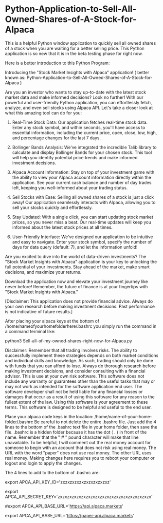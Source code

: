 # Python-Application-to-Sell-All-Owned-Shares-of-A-Stock-for-Alpaca
This is a helpful Python window application to quickly sell all owned shares of a stock when you are waiting for a better selling price. 
This Python application is so new that it is in the beta testing phase for right now. 

Here is a better introduction to this Python Program:

Introducing the "Stock Market Insights with Alpaca" application! ( better known as: Python-Application-to-Sell-All-Owned-Shares-of-A-Stock-for-Alpaca )

Are you an investor who wants to stay up-to-date with the latest stock market data and make informed decisions? Look no further! With our powerful and user-friendly Python application, you can effortlessly fetch, analyze, and even sell stocks using Alpaca API. Let's take a closer look at what this amazing tool can do for you:

1. Real-Time Stock Data: Our application fetches real-time stock data. Enter any stock symbol, and within seconds, you'll have access to essential information, including the current price, open, close, low, high, and percentage changes for the last 7 days.

2. Bollinger Bands Analysis: We've integrated the incredible Talib library to calculate and display Bollinger Bands for your chosen stock. This tool will help you identify potential price trends and make informed investment decisions.

3. Alpaca Account Information: Stay on top of your investment game with the ability to view your Alpaca account information directly within the application. See your current cash balance and number of day trades left, keeping you well-informed about your trading status.

4. Sell Stocks with Ease: Selling all owned shares of a stock is just a click away! Our application seamlessly interacts with Alpaca, allowing you to sell your stocks quickly and effortlessly.

5. Stay Updated: With a single click, you can start updating stock market prices, so you never miss a beat. Our real-time updates will keep you informed about the latest stock prices at all times.

6. User-Friendly Interface: We've designed our application to be intuitive and easy to navigate. Enter your stock symbol, specify the number of days for data query (default: 7), and let the information unfold!

Are you excited to dive into the world of data-driven investments? The "Stock Market Insights with Alpaca" application is your key to unlocking the full potential of your investments. Stay ahead of the market, make smart decisions, and maximize your returns.

Download the application now and elevate your investment journey like never before! Remember, the future of finance is at your fingertips with "Stock Market Insights with Alpaca."


[Disclaimer: This application does not provide financial advice. Always do your own research before making investment decisions. Past performance is not indicative of future results.]

After placing your alpaca keys at the bottom of /home/nameofyourhomefolderhere/.bashrc you simply run the command in a command terminal like:

python3 Sell-all-of-my-owned-shares-right-now-for-Alpaca.py

Disclaimer: Remember that all trading involves risks. The ability to successfully implement these strategies depends on both market conditions and individual skills and knowledge. As such, trading should only be done with funds that you can afford to lose. Always do thorough research before making investment decisions, and consider consulting with a financial advisor. This is use at your own risk software. This software does not include any warranty or guarantees other than the useful tasks that may or may not work as intended for the software application end user. The software developer shall not be held liable for any financial losses or damages that occur as a result of using this software for any reason to the fullest extent of the law. Using this software is your agreement to these terms. This software is designed to be helpful and useful to the end user.

Place your alpaca code keys in the location: /home/name-of-your-home-folder/.bashrc Be careful to not delete the entire .bashrc file. Just add the 4 lines to the bottom of the .bashrc text file in your home folder, then save the file. .bashrc is a hidden folder because it has the dot ( . ) in front of the name. Remember that the " # " pound character will make that line unavailable. To be helpful, I will comment out the real money account for someone to begin with an account that does not risk using real money. The URL with the word "paper" does not use real money. The other URL uses real money. Making changes here requires you to reboot your computer or logout and login to apply the changes.

The 4 lines to add to the bottom of .bashrc are:

export APCA_API_KEY_ID='zxzxzxzxzxzxzxzxzxzxz'

export APCA_API_SECRET_KEY='zxzxzxzxzxzxzxzxzxzxzxzxzxzxzxzxzxzxzxzx'

#export APCA_API_BASE_URL='https://api.alpaca.markets'

export APCA_API_BASE_URL='https://paper-api.alpaca.markets'
